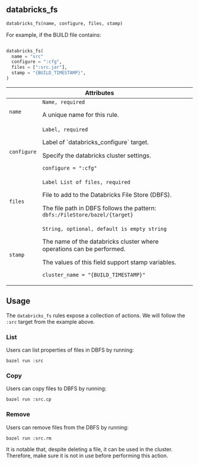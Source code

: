 <a name="databricks_fs"></a>
## databricks_fs

```python
databricks_fs(name, configure, files, stamp)
```

For example, if the BUILD file contains:

```python

databricks_fs(
  name = "src"
  configure = ":cfg",
  files = [":src.jar"],
  stamp = "{BUILD_TIMESTAMP}",
)
```

<table class="table table-condensed table-bordered table-params">
  <colgroup>
    <col class="col-param" />
    <col class="param-description" />
  </colgroup>
  <thead>
    <tr>
      <th colspan="2">Attributes</th>
    </tr>
  </thead>
  <tbody>
    <tr>
      <td><code>name</code></td>
      <td>
        <code>Name, required</code>
        <p>A unique name for this rule.</p>
      </td>
    </tr>
    <tr>
      <td><code>configure</code></td>
      <td>
        <code>Label, required</code>
        <p>Label of `databricks_configure` target.</p>
        <p>Specify the databricks cluster settings.</p>
        <p><code>configure = ":cfg"</code></p>
      </td>
    </tr>
    <tr>
      <td><code>files</code></td>
      <td>
        <code>Label List of files, required</code>
        <p>File to add to the Databricks File Store (DBFS).</p>
        <p>The file path in DBFS follows the pattern: <code>dbfs:/FileStore/bazel/{target}</code></p>
      </td>
    </tr>
    <tr>
      <td><code>stamp</code></td>
      <td>
        <code>String, optional, default is empty string</code>
        <p>The name of the databricks cluster where operations can be performed.</p>
        <p>The values of this field support stamp variables.</p>
        <p><code>cluster_name = "{BUILD_TIMESTAMP}"</code></p>
      </td>
    </tr>
  </tbody>
</table>

## Usage

The `databricks_fs` rules expose a collection of actions. We will follow the `:src`
target from the example above.

### List

Users can list properties of files in DBFS by running:
```shell
bazel run :src
```

### Copy

Users can copy files to DBFS by running:
```shell
bazel run :src.cp
```

### Remove

Users can remove files from the DBFS by running:
```shell
bazel run :src.rm
```

It is notable that, despite deleting a file, it can be used in the cluster.
Therefore, make sure it is not in use before performing this action.
